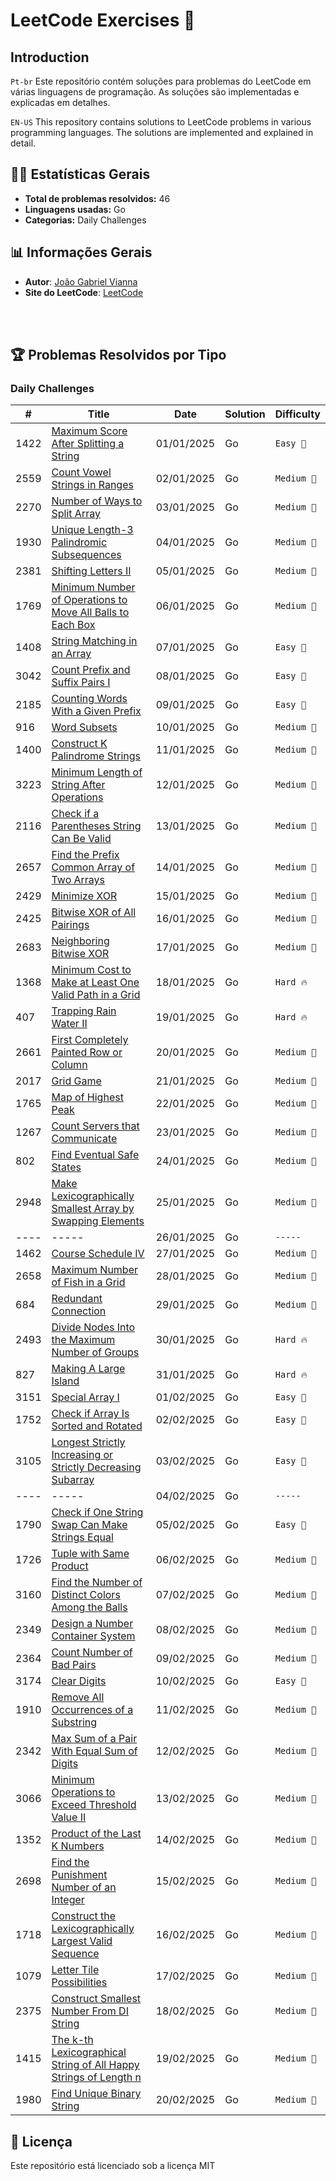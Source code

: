 # LeetCode Exercises 🚀

## Introduction
`Pt-br`
Este repositório contém soluções para problemas do LeetCode em várias linguagens de programação. As soluções são implementadas e explicadas em detalhes.

`EN-US`
This repository contains solutions to LeetCode problems in various programming languages. The solutions are implemented and explained in detail.

## 🧑‍💻 Estatísticas Gerais
- **Total de problemas resolvidos:** 46
- **Linguagens usadas:** Go
- **Categorias:** Daily Challenges


## 📊 Informações Gerais
-  **Autor**: [João Gabriel Vianna](https://www.linkedin.com/in/jo%C3%A3o-gabriel-vianna-9439ba288/)<br/>
-  **Site do LeetCode**: [LeetCode](https://leetcode.com/)

<br/><br/>

## 🏆 Problemas Resolvidos por Tipo
### Daily Challenges
| #    | Title                                                                                                                                                                          | Date       | Solution | Difficulty |
| ---- | ------------------------------------------------------------------------------------------------------------------------------------------------------------------------------ | ---------- | -------- | ---------- |
| 1422 | [Maximum Score After Splitting a String](/solutions/daily-challenge/1422-maximum-score-after-splitting-a-string/README.md)                                                     | 01/01/2025 | Go       | `Easy 👶`   |
| 2559 | [Count Vowel Strings in Ranges](/solutions/daily-challenge/2559-count-vowel-strings-in-ranges/README.md)                                                                       | 02/01/2025 | Go       | `Medium 🌟` |
| 2270 | [Number of Ways to Split Array](/solutions/daily-challenge/2270-number-of-ways-to-slipt-array/README.md)                                                                       | 03/01/2025 | Go       | `Medium 🌟` |
| 1930 | [Unique Length-3 Palindromic Subsequences](/solutions/daily-challenge/1930-unique-lenght-3-palindromic-subsequences/README.md)                                                 | 04/01/2025 | Go       | `Medium 🌟` |
| 2381 | [Shifting Letters II](/solutions/daily-challenge/2381-shifting-Letters-II/README.md)                                                                                           | 05/01/2025 | Go       | `Medium 🌟` |
| 1769 | [Minimum Number of Operations to Move All Balls to Each Box](/solutions/daily-challenge/1769-minimun-number-of-operations-to-move-all-balls-to-each-box/README.md)             | 06/01/2025 | Go       | `Medium 🌟` |
| 1408 | [String Matching in an Array](/solutions/daily-challenge/1408-string-matching-in-an-array/README.md)                                                                           | 07/01/2025 | Go       | `Easy 👶`   |
| 3042 | [Count Prefix and Suffix Pairs I](/solutions/daily-challenge/3042-count-prefix-and-suffix-pairs-I/README.md)                                                                   | 08/01/2025 | Go       | `Easy 👶`   |
| 2185 | [Counting Words With a Given Prefix](/solutions/daily-challenge/2185-counting-words-with-a-given-prefix/README.md)                                                             | 09/01/2025 | Go       | `Easy 👶`   |
| 916  | [Word Subsets](/solutions/daily-challenge/916-word-subsets/README.md)                                                                                                          | 10/01/2025 | Go       | `Medium 🌟` |
| 1400 | [Construct K Palindrome Strings](/solutions/daily-challenge/1400-construct-k-palindrome-strings/README.md)                                                                     | 11/01/2025 | Go       | `Medium 🌟` |
| 3223 | [Minimum Length of String After Operations](/solutions/daily-challenge/3223-minimum-length-of-string-after-operations/README.md)                                               | 12/01/2025 | Go       | `Medium 🌟` |
| 2116 | [Check if a Parentheses String Can Be Valid](/solutions/daily-challenge/2116-check-if-a-parentheses-string-can-be-valid/README.md)                                             | 13/01/2025 | Go       | `Medium 🌟` |
| 2657 | [Find the Prefix Common Array of Two Arrays](/solutions/daily-challenge/2657-find-the-prefix-common-array-of-two-arrays/README.md)                                             | 14/01/2025 | Go       | `Medium 🌟` |
| 2429 | [Minimize XOR](/solutions/daily-challenge/2429-minimize-xor/README.md)                                                                                                         | 15/01/2025 | Go       | `Medium 🌟` |
| 2425 | [Bitwise XOR of All Pairings](/solutions/daily-challenge/2425-bitwise-xor-of-all-pairings/README.md)                                                                           | 16/01/2025 | Go       | `Medium 🌟` |
| 2683 | [Neighboring Bitwise XOR](/solutions/daily-challenge/2683-neighboring-bitwise-xor/README.md)                                                                                   | 17/01/2025 | Go       | `Medium 🌟` |
| 1368 | [Minimum Cost to Make at Least One Valid Path in a Grid](/solutions/daily-challenge/1368-minimum-cost-to-make-at-least-one-valid-path-in-a-grid/README.md)                     | 18/01/2025 | Go       | `Hard 🔥`   |
| 407  | [Trapping Rain Water II](/solutions/daily-challenge/407-trapping-rain-water-II/README.md)                                                                                      | 19/01/2025 | Go       | `Hard 🔥`   |
| 2661 | [First Completely Painted Row or Column](/solutions/daily-challenge/2661-first-completely-painted-row-or-column/README.md)                                                     | 20/01/2025 | Go       | `Medium 🌟` |
| 2017 | [Grid Game](/solutions/daily-challenge/2017-grid-game/README.md)                                                                                                               | 21/01/2025 | Go       | `Medium 🌟` |
| 1765 | [Map of Highest Peak](/solutions/daily-challenge/1765-map-of-highest-peak/README.md)                                                                                           | 22/01/2025 | Go       | `Medium 🌟` |
| 1267 | [Count Servers that Communicate](/solutions/daily-challenge/1267-count-servers-that-communicate/README.md)                                                                     | 23/01/2025 | Go       | `Medium 🌟` |
| 802  | [Find Eventual Safe States](/solutions/daily-challenge/802-find-eventual-safe-states/README.md)                                                                                | 24/01/2025 | Go       | `Medium 🌟` |
| 2948 | [Make Lexicographically Smallest Array by Swapping Elements](/solutions/daily-challenge/2948-make-lexicographically-smallest-srray-by-swapping-elements/README.md)             | 25/01/2025 | Go       | `Medium 🌟` |
| ---- | -----                                                                                                                                                                          | 26/01/2025 | Go       | `-----`    |
| 1462 | [Course Schedule IV](/solutions/daily-challenge/1462-course-schedule-IV/README.md)                                                                                             | 27/01/2025 | Go       | `Medium 🌟` |
| 2658 | [Maximum Number of Fish in a Grid](/solutions/daily-challenge/2658-maximum-number-of-fish-in-a-grid/README.md)                                                                 | 28/01/2025 | Go       | `Medium 🌟` |
| 684  | [Redundant Connection](/solutions/daily-challenge/684-redundant-connection/README.md)                                                                                          | 29/01/2025 | Go       | `Medium 🌟` |
| 2493 | [Divide Nodes Into the Maximum Number of Groups](/solutions/daily-challenge/2493-divide-nodes-into-the-maximum-number-of-groups/README.md)                                     | 30/01/2025 | Go       | `Hard 🔥`   |
| 827  | [Making A Large Island](/solutions/daily-challenge/827-making-a-large-island/README.md)                                                                                        | 31/01/2025 | Go       | `Hard 🔥`   |
| 3151 | [Special Array I](/solutions/daily-challenge/3151-special-array-I/README.md)                                                                                                   | 01/02/2025 | Go       | `Easy 👶`   |
| 1752 | [Check if Array Is Sorted and Rotated](/solutions/daily-challenge/1752-check-if-array-is-sorted-and-rotated/README.md)                                                         | 02/02/2025 | Go       | `Easy 👶`   |
| 3105 | [Longest Strictly Increasing or Strictly Decreasing Subarray](/solutions/daily-challenge/3105-longest-strictly-increasing-or-strictly-decreasing-subarray/README.md)           | 03/02/2025 | Go       | `Easy 👶`   |
| ---- | -----                                                                                                                                                                          | 04/02/2025 | Go       | `-----`    |
| 1790 | [Check if One String Swap Can Make Strings Equal](/solutions/daily-challenge/1790-check-if-one-string-swap-can-make-strings-equal/README.md)                                   | 05/02/2025 | Go       | `Easy 👶`   |
| 1726 | [Tuple with Same Product](/solutions/daily-challenge/1726-Tuple-with-same-product/README.md)                                                                                   | 06/02/2025 | Go       | `Medium 🌟` |
| 3160 | [Find the Number of Distinct Colors Among the Balls](/solutions/daily-challenge/3160-find-the-number-of-distinct-colors-among-the-balls/README.md)                             | 07/02/2025 | Go       | `Medium 🌟` |
| 2349 | [Design a Number Container System](/solutions/daily-challenge/2349-design-a-number-container-system/README.md)                                                                 | 08/02/2025 | Go       | `Medium 🌟` |
| 2364 | [Count Number of Bad Pairs](/solutions/daily-challenge/2364-count-number-of-bad-pairs/README.md)                                                                               | 09/02/2025 | Go       | `Medium 🌟` |
| 3174 | [Clear Digits](/solutions/daily-challenge/3174-clear-digits/README.md)                                                                                                         | 10/02/2025 | Go       | `Easy 👶`   |
| 1910 | [Remove All Occurrences of a Substring](/solutions/daily-challenge/1910-remove-all-occurrences-of-a-substring/README.md)                                                       | 11/02/2025 | Go       | `Medium 🌟` |
| 2342 | [Max Sum of a Pair With Equal Sum of Digits](/solutions/daily-challenge/2342-max-sum-of-a-pair-with-equal-sum-of-digits/README.md)                                             | 12/02/2025 | Go       | `Medium 🌟` |
| 3066 | [Minimum Operations to Exceed Threshold Value II](/solutions/daily-challenge/3066-minimum-operations-to-exceed-threshold-value-II/README.md)                                   | 13/02/2025 | Go       | `Medium 🌟` |
| 1352 | [Product of the Last K Numbers](/solutions/daily-challenge/1352-product-of-the-last-k-numbers/README.md)                                                                       | 14/02/2025 | Go       | `Medium 🌟` |
| 2698 | [Find the Punishment Number of an Integer](/solutions/daily-challenge/2698-find-the-punishment-number-of-an-integer/README.md)                                                 | 15/02/2025 | Go       | `Medium 🌟` |
| 1718 | [Construct the Lexicographically Largest Valid Sequence](/solutions/daily-challenge/1718-construct-the-lexicographically-largest-valid-sequence/README.md)                     | 16/02/2025 | Go       | `Medium 🌟` |
| 1079 | [Letter Tile Possibilities](/solutions/daily-challenge/1079-letter-tile-possibilities/README.md)                                                                               | 17/02/2025 | Go       | `Medium 🌟` |
| 2375 | [Construct Smallest Number From DI String](/solutions/daily-challenge/2375-construct-smallest-number-from-di-string/README.md)                                                 | 18/02/2025 | Go       | `Medium 🌟` |
| 1415 | [The k-th Lexicographical String of All Happy Strings of Length n](/solutions/daily-challenge/1415-the-k-th-lexicographical-string-of-all-happy-strings-of-length-n/README.md) | 19/02/2025 | Go       | `Medium 🌟` |
| 1980 | [Find Unique Binary String](/solutions/daily-challenge/1980-find-unique-binary-string/README.md)                                                                               | 20/02/2025 | Go       | `Medium 🌟` |

## 📝 Licença
Este repositório está licenciado sob a licença MIT